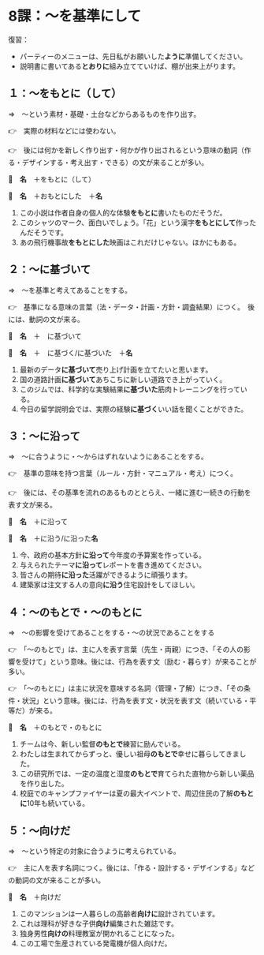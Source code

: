 # 8課：〜を基準にして

復習：

- パーティーのメニューは、先日私がお願いした**ように**準備してください。
- 説明書に書いてある**とおりに**組み立てていけば、棚が出来上がります。

## １：〜をもとに（して）

⇒　〜という素材・基礎・土台などからあるものを作り出す。

👉　実際の材料などには使わない。

👉　後には何かを新しく作り出す・何かが作り出されるという意味の動詞（作る・デザインする・考え出す・できる）の文が来ることが多い。

🔗　**名**　＋をもとに（して）

🔗　**名**　＋おもとにした　＋**名**

1. この小説は作者自身の個人的な体験**をもとに**書いたものだそうだ。
2. このシャツのマーク、面白いでしょう。「花」という漢字**をもとにして**作ったんだそうです。
3. あの飛行機事故**をもとにした**映画はこれだけじゃない。ほかにもある。

## ２：〜に基づいて

⇒　〜を基準と考えてあることをする。

👉　基準になる意味の言葉（法・データ・計画・方針・調査結果）につく。　後には、動詞の文が来る。

🔗　**名**　＋　に基づいて

🔗　**名**　＋　に基づく/に基づいた　＋**名**

1. 最新のデータ**に基づいて**売り上げ計画を立てたいと思います。
2. 国の道路計画**に基づいて**あちこちに新しい道路でき上がっていく。
3. このジムでは、科学的な実験結果**に基づいた**筋肉トレーニングを行っている。
4. 今日の留学説明会では、実際の経験**に基づく**いい話を聞くことができた。


## ３：〜に沿って

⇒　〜に合うように・〜からはずれないようにあることをする。

👉　基準の意味を持つ言葉（ルール・方針・マニュアル・考え）につく。

👉　後には、その基準を流れのあるものととらえ、一緒に進む一続きの行動を表す文が来る。

🔗　**名**　＋に沿って

🔗　**名**　＋に沿う/に沿った**名**

1. 今、政府の基本方針**に沿って**今年度の予算案を作っている。
2. 与えられたテーマ**に沿って**レポートを書き進めてください。
3. 皆さんの期待**に沿った**活躍ができるように頑張ります。
4. 建築家は注文する人の意向**に沿う**住宅設計をしてほしい。

## ４：〜のもとで・〜のもとに

⇒　〜の影響を受けてあることをする・〜の状況であることをする

👉　「〜のもとで」は、主に人を表す言葉（先生・両親）につき、「その人の影響を受けて」という意味。後には、行為を表す文（励む・暮らす）が来ることが多い。

👉　「〜のもとに」は主に状況を意味する名詞（管理・了解）につき、「その条件・状況」という意味。後には、行為を表す文・状況を表す文（続いている・平等だ）が来る。

🔗　**名**　＋のもとで・のもとに

1. チームは今、新しい監督**のもとで**練習に励んでいる。
2. わたしは生まれてからずっと、優しい祖母**のもとで**幸せに暮らしてきました。
3. この研究所では、一定の温度と湿度**のもとで**育てられた直物から新しい薬品を作り出した。
4. 校庭でのキャンプファイヤーは夏の最大イベントで、周辺住民の了解**のもとに**10年も続いている。

## ５：〜向けだ

⇒　〜という特定の対象に合うように考えられている。

👉　主に人を表す名詞につく。後には、「作る・設計する・デザインする」などの動詞の文が来ることが多い。

🔗　**名**　＋向けだ

1. このマンションは一人暮らしの高齢者**向けに**設計されています。
2. これは理科が好きな子供**向け**編集された雑誌です。
3. 独身男性**向けの**料理教室が開かれることになった。
4. この工場で生産されている発電機が個人向けだ。
